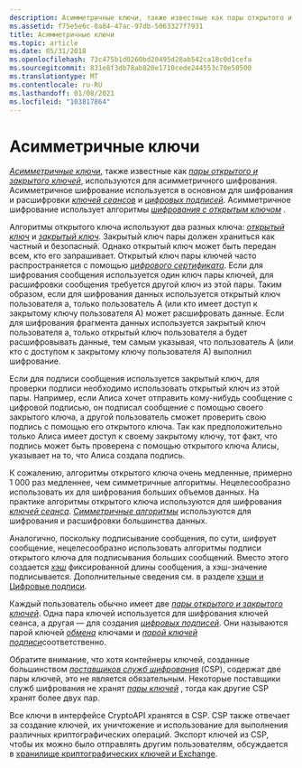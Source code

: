 ```yaml
---
description: Асимметричные ключи, также известные как пары открытого и закрытого ключей, используются для асимметричного шифрования. Асимметричное шифрование используется в основном для шифрования и расшифровки ключей сеансов и цифровых подписей. Асимметричное шифрование использует алгоритмы шифрования с открытым ключом.
ms.assetid: f75e5e6c-0a84-47ac-97db-5063327f7931
title: Асимметричные ключи
ms.topic: article
ms.date: 05/31/2018
ms.openlocfilehash: 73c475b1d0260bd20495d28ab542ca18c0d1cefa
ms.sourcegitcommit: 831e8f3db78ab820e1710cede244553c70e50500
ms.translationtype: MT
ms.contentlocale: ru-RU
ms.lasthandoff: 01/08/2021
ms.locfileid: "103817864"
---
```

# <a name="asymmetric-keys"></a>Асимметричные ключи

[*Асимметричные ключи*](../secgloss/a-gly.md), также известные как [*пары открытого и закрытого ключей*](../secgloss/p-gly.md), используются для асимметричного шифрования. Асимметричное шифрование используется в основном для шифрования и расшифровки [*ключей сеансов*](../secgloss/s-gly.md) и [*цифровых подписей*](../secgloss/d-gly.md). Асимметричное шифрование использует алгоритмы [*шифрования с открытым ключом*](../secgloss/p-gly.md) .

Алгоритмы открытого ключа используют два разных ключа: [*открытый ключ*](../secgloss/p-gly.md) и [*закрытый ключ*](../secgloss/p-gly.md). Закрытый ключ пары должен храниться как частный и безопасный. Однако открытый ключ может быть передан всем, кто его запрашивает. Открытый ключ пары ключей часто распространяется с помощью [*цифрового сертификата*](../secgloss/c-gly.md). Если для шифрования сообщения используется один ключ пары ключей, для расшифровки сообщения требуется другой ключ из этой пары. Таким образом, если для шифрования данных используется открытый ключ пользователя а, только пользователь A (или кто имеет доступ к закрытому ключу пользователя A) может расшифровать данные. Если для шифрования фрагмента данных используется закрытый ключ пользователя а, только открытый ключ пользователя а будет расшифровывать данные, тем самым указывая, что пользователь A (или кто с доступом к закрытому ключу пользователя A) выполнил шифрование.

Если для подписи сообщения используется закрытый ключ, для проверки подписи необходимо использовать открытый ключ из этой пары. Например, если Алиса хочет отправить кому-нибудь сообщение с цифровой подписью, он подписал сообщение с помощью своего закрытого ключа, а другой пользователь сможет проверить свою подпись с помощью его открытого ключа. Так как предположительно только Алиса имеет доступ к своему закрытому ключу, тот факт, что подпись может быть проверена с помощью открытого ключа Алисы, указывает на то, что Алиса создала подпись.

К сожалению, алгоритмы открытого ключа очень медленные, примерно 1 000 раз медленнее, чем симметричные алгоритмы. Нецелесообразно использовать их для шифрования больших объемов данных. На практике алгоритмы открытого ключа используются для шифрования [*ключей сеанса*](../secgloss/s-gly.md). [*Симметричные алгоритмы*](../secgloss/s-gly.md) используются для шифрования и расшифровки большинства данных.

Аналогично, поскольку подписывание сообщения, по сути, шифрует сообщение, нецелесообразно использовать алгоритмы подписи открытого ключа для подписывания больших сообщений. Вместо этого создается [*хэш*](../secgloss/h-gly.md) фиксированной длины сообщения, а хэш-значение подписывается. Дополнительные сведения см. в разделе [хэши и Цифровые подписи](hashes-and-digital-signatures.md).

Каждый пользователь обычно имеет две [*пары открытого и закрытого ключей*](../secgloss/p-gly.md). Одна пара ключей используется для шифрования ключей сеанса, а другая — для создания [*цифровых подписей*](../secgloss/d-gly.md). Они называются парой ключей [*обмена*](../secgloss/k-gly.md) ключами и [*парой ключей подписи*](../secgloss/s-gly.md)соответственно.

Обратите внимание, что хотя контейнеры ключей, созданные большинством [*поставщиков служб шифрования*](../secgloss/c-gly.md) (CSP), содержат две пары ключей, это не является обязательным. Некоторые поставщики служб шифрования не хранят [*пары ключей*](../secgloss/k-gly.md) , тогда как другие CSP хранят более двух пар.

Все ключи в интерфейсе CryptoAPI хранятся в CSP. CSP также отвечает за создание ключей, их уничтожение и использование для выполнения различных криптографических операций. Экспорт ключей из CSP, чтобы их можно было отправлять другим пользователям, обсуждается в [хранилище криптографических ключей и Exchange](cryptographic-key-storage-and-exchange.md).

 

 

